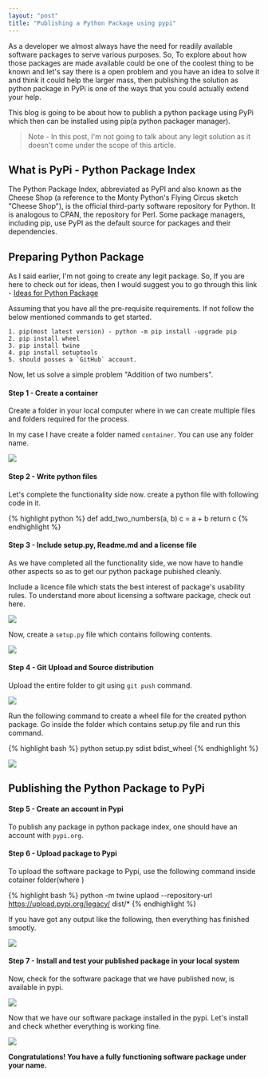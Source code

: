 ```yaml
---
layout: "post"
title: "Publishing a Python Package using pypi"
---
```


As a developer we almost always have the need for readily available software packages to serve various purposes. So, To explore about how those packages are made available could be one of the coolest thing to be known and let's say there is a open problem and you have an idea to solve it and think it could help the larger mass, then publishing the solution as python package in PyPi is one of the ways that you could actually extend your help.
 
This blog is going to be about how to publish a python package using PyPi which then can be installed using pip(a python packager manager).

> Note - In this post, I'm not going to talk about any legit solution as it doesn't come under the scope of this article.

## What is PyPi - Python Package Index
The Python Package Index, abbreviated as PyPI and also known as the Cheese Shop (a reference to the Monty Python's Flying Circus sketch "Cheese Shop"), is the official third-party software repository for Python. It is analogous to CPAN, the repository for Perl. Some package managers, including pip, use PyPI as the default source for packages and their dependencies.

## Preparing Python Package
As I said earlier, I'm not going to create any legit package. So, If you are here to check out for ideas, then I would suggest you to go through this link - [Ideas for Python Package](https://realpython.com/intermediate-python-project-ideas/)

Assuming that you have all the pre-requisite requirements. If not follow the below mentioned commands to get started.

```
1. pip(most latest version) - python -m pip install -upgrade pip
2. pip install wheel
3. pip install twine
4. pip install setuptools
5. should posses a `GitHub` account.
```

Now, let us solve a simple problem "Addition of two numbers".

#### Step 1 - Create a container
Create a folder in your local computer where in we can create multiple files and folders required for the process. 

In my case I have create a folder named `container`. You can use any folder name. 

![](/assets/images/image1.png)


#### Step 2 - Write python files
Let's complete the functionality side now. create a python file with following code in it.

{% highlight python %}
def add_two_numbers(a, b)
    c = a + b 
    return c
{% endhighlight %}

#### Step 3 - Include setup.py, Readme.md and a license file
As we have completed all the functionality side, we now have to handle other aspects so as to get our python package pubished cleanly.

Include a licence file which stats the best interest of package's usability rules. To understand more about licensing a software package, check out here.

![](/assets/images/image4.png)

Now, create a `setup.py` file which contains following contents.

![](/assets/images/image5.png)

#### Step 4 - Git Upload and Source distribution
Upload the entire folder to git using `git push` command.

![](/assets/images/image6.png)

Run the following command to create a wheel file for the created python package.
Go inside the folder which contains setup.py file and run this command.

{% highlight bash %}
python setup.py sdist bdist_wheel
{% endhighlight %}

![](/assets/images/image7.png)

## Publishing the Python Package to PyPi

#### Step 5 - Create an account in Pypi
To publish any package in python package index, one should have an account with `pypi.org`.

#### Step 6 - Upload package to Pypi
To upload the software package to Pypi, use the following command inside cotainer folder(where )

{% highlight bash %}
python -m twine uplaod --repository-url https://upload.pypi.org/legacy/ dist/*
{% endhighlight %}

If you have got any output like the following, then everything has finished smootly.

![](/assets/images/image8.png)

#### Step 7 - Install and test your published package in your local system
Now, check for the software package that we have published now, is available in pypi.

![](/assets/images/image8.2.png)

Now that we have our software package installed in the pypi. Let's install and check whether everything is working fine.

![](/assets/images/image9.png)

**Congratulations! You have a fully functioning software package under your name.**


